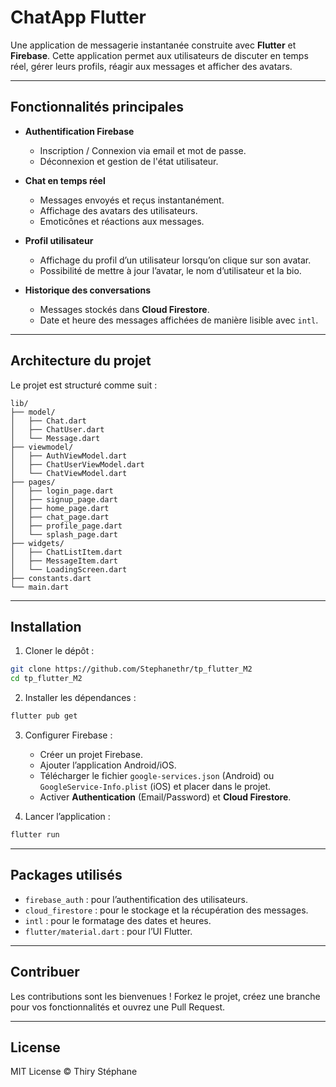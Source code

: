 # ChatApp Flutter

Une application de messagerie instantanée construite avec **Flutter** et **Firebase**. Cette application permet aux utilisateurs de discuter en temps réel, gérer leurs profils, réagir aux messages et afficher des avatars.

---

## Fonctionnalités principales

* **Authentification Firebase**

    * Inscription / Connexion via email et mot de passe.
    * Déconnexion et gestion de l'état utilisateur.

* **Chat en temps réel**

    * Messages envoyés et reçus instantanément.
    * Affichage des avatars des utilisateurs.
    * Emoticônes et réactions aux messages.

* **Profil utilisateur**

    * Affichage du profil d’un utilisateur lorsqu’on clique sur son avatar.
    * Possibilité de mettre à jour l’avatar, le nom d’utilisateur et la bio.

* **Historique des conversations**

    * Messages stockés dans **Cloud Firestore**.
    * Date et heure des messages affichées de manière lisible avec `intl`.

---

## Architecture du projet

Le projet est structuré comme suit :

```
lib/
├── model/
│   ├── Chat.dart
│   ├── ChatUser.dart
│   └── Message.dart
├── viewmodel/
│   ├── AuthViewModel.dart
│   ├── ChatUserViewModel.dart
│   └── ChatViewModel.dart
├── pages/
│   ├── login_page.dart
│   ├── signup_page.dart
│   ├── home_page.dart
│   ├── chat_page.dart
│   ├── profile_page.dart
│   └── splash_page.dart
├── widgets/
│   ├── ChatListItem.dart
│   ├── MessageItem.dart
│   └── LoadingScreen.dart
├── constants.dart
└── main.dart
```

---

## Installation

1. Cloner le dépôt :

```bash
git clone https://github.com/Stephanethr/tp_flutter_M2
cd tp_flutter_M2
```

2. Installer les dépendances :

```bash
flutter pub get
```

3. Configurer Firebase :

    * Créer un projet Firebase.
    * Ajouter l’application Android/iOS.
    * Télécharger le fichier `google-services.json` (Android) ou `GoogleService-Info.plist` (iOS) et placer dans le projet.
    * Activer **Authentication** (Email/Password) et **Cloud Firestore**.

4. Lancer l’application :

```bash
flutter run
```

---

## Packages utilisés

* `firebase_auth` : pour l’authentification des utilisateurs.
* `cloud_firestore` : pour le stockage et la récupération des messages.
* `intl` : pour le formatage des dates et heures.
* `flutter/material.dart` : pour l’UI Flutter.

---

## Contribuer

Les contributions sont les bienvenues !
Forkez le projet, créez une branche pour vos fonctionnalités et ouvrez une Pull Request.

---

## License

MIT License © Thiry Stéphane
